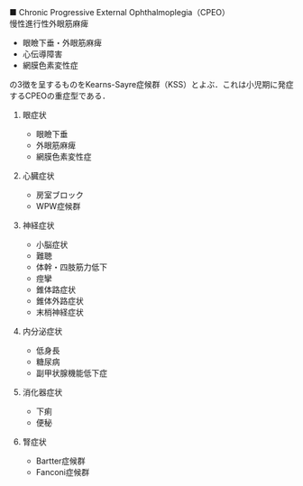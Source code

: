 ■ Chronic Progressive External Ophthalmoplegia（CPEO）  
慢性進行性外眼筋麻痺
 
- 眼瞼下垂・外眼筋麻痺
- 心伝導障害
- 網膜色素変性症

の3徴を呈するものをKearns-Sayre症候群（KSS）とよぶ．これは小児期に発症するCPEOの重症型である．
 
1. 眼症状
    
    - 眼瞼下垂
    - 外眼筋麻痺
    - 網膜色素変性症
2. 心臓症状
    
    - 房室ブロック
    - WPW症候群
3. 神経症状
    
    - 小脳症状
    - 難聴
    - 体幹・四肢筋力低下
    - 痙攣
    - 錐体路症状
    - 錐体外路症状
    - 末梢神経症状
4. 内分泌症状
    
    - 低身長
    - 糖尿病
    - 副甲状腺機能低下症
5. 消化器症状
    
    - 下痢
    - 便秘
6. 腎症状
    
    - Bartter症候群
    - Fanconi症候群